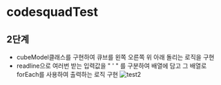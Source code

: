 # codesquadTest

##  2단계

+ cubeModel클래스를 구현하여 큐브를 왼쪽 오른쪽 위 아래 돌리는 로직을 구현
+ readline으로 여러번 받는 입력값을 " ' " 를 구분하여 배열에 담고 그 배열로 forEach를 사용하여 출력하는 로직 구현
![test2](https://user-images.githubusercontent.com/61257242/101364646-2471bf80-38e6-11eb-8288-3e47675d90e9.png)

